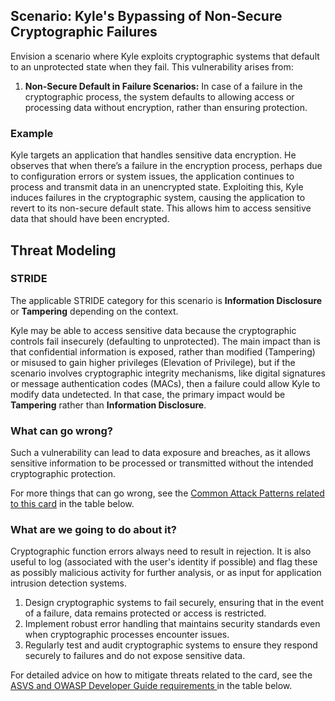 ## Scenario: Kyle's Bypassing of Non-Secure Cryptographic Failures

Envision a scenario where Kyle exploits cryptographic systems that default to an unprotected state when they fail. This vulnerability arises from:

1. **Non-Secure Default in Failure Scenarios:** In case of a failure in the cryptographic process, the system defaults to allowing access or processing data without encryption, rather than ensuring protection.

### Example

Kyle targets an application that handles sensitive data encryption. He observes that when there’s a failure in the encryption process, perhaps due to configuration errors or system issues, the application continues to process and transmit data in an unencrypted state. Exploiting this, Kyle induces failures in the cryptographic system, causing the application to revert to its non-secure default state. This allows him to access sensitive data that should have been encrypted.

## Threat Modeling

### STRIDE

The applicable STRIDE category for this scenario is **Information Disclosure** or **Tampering** depending on the context.

Kyle may be able to access sensitive data because the cryptographic controls fail insecurely (defaulting to unprotected).
The main impact than is that confidential information is exposed, rather than modified (Tampering) or misused to gain higher privileges (Elevation of Privilege), but if the scenario involves cryptographic integrity mechanisms, like digital signatures or message authentication codes (MACs), then a failure could allow Kyle to modify data undetected. In that case, the primary impact would be **Tampering** rather than **Information Disclosure**.


### What can go wrong?

Such a vulnerability can lead to data exposure and breaches, as it allows sensitive information to be processed or transmitted without the intended cryptographic protection.

For more things that can go wrong, see the [Common Attack Patterns related to this card](#mapping 'Common Attack Patterns related to this card [internal]') in the table below.

### What are we going to do about it?

Cryptographic function errors always need to result in rejection. It is also useful to log (associated with the user's identity if possible) and flag these as possibly malicious activity for further analysis, or as input for application intrusion detection systems.

1. Design cryptographic systems to fail securely, ensuring that in the event of a failure, data remains protected or access is restricted.
2. Implement robust error handling that maintains security standards even when cryptographic processes encounter issues.
3. Regularly test and audit cryptographic systems to ensure they respond securely to failures and do not expose sensitive data.

For detailed advice on how to mitigate threats related to the card, see the [ASVS and OWASP Developer Guide requirements ](#mapping 'ASVS and OWASP Developer Guide requirements [internal]') in the table below.
